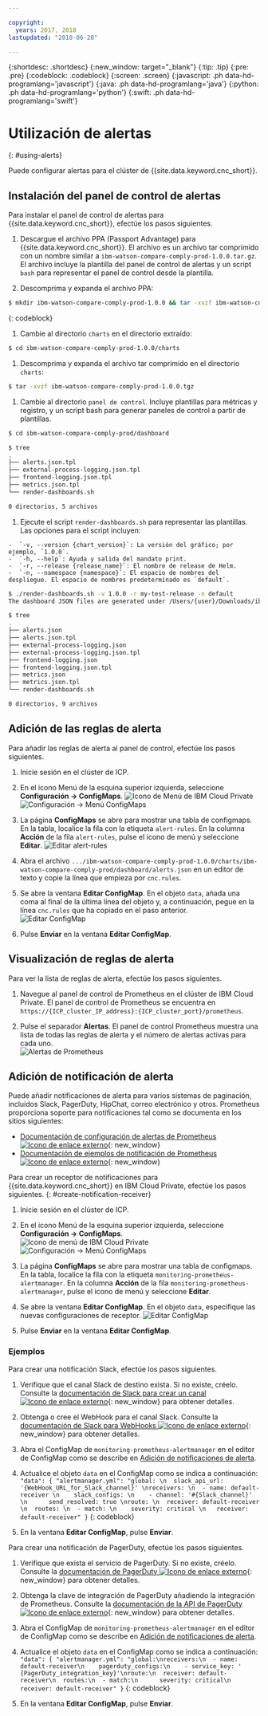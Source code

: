 ```yaml
---

copyright:
  years: 2017, 2018
lastupdated: "2018-06-28"

---
```


{:shortdesc: .shortdesc}
{:new_window: target="_blank"}
{:tip: .tip}
{:pre: .pre}
{:codeblock: .codeblock}
{:screen: .screen}
{:javascript: .ph data-hd-programlang='javascript'}
{:java: .ph data-hd-programlang='java'}
{:python: .ph data-hd-programlang='python'}
{:swift: .ph data-hd-programlang='swift'}

# Utilización de alertas
{: #using-alerts}

Puede configurar alertas para el clúster de {{site.data.keyword.cnc_short}}.

## Instalación del panel de control de alertas

Para instalar el panel de control de alertas para {{site.data.keyword.cnc_short}}, efectúe los pasos siguientes.

 1. Descargue el archivo PPA (Passport Advantage) para {{site.data.keyword.cnc_short}}. El archivo es un archivo tar comprimido con un nombre similar a `ibm-watson-compare-comply-prod-1.0.0.tar.gz`. El archivo incluye la plantilla del panel de control de alertas y un script `bash` para representar el panel de control desde la plantilla.

 1. Descomprima y expanda el archivo PPA:
  ```bash
  $ mkdir ibm-watson-compare-comply-prod-1.0.0 && tar -xvzf ibm-watson-compare-comply-prod-1.0.0.tar.gz -C ibm-watson-compare-comply-prod-1.0.0
  ```
  {: codeblock}

 1. Cambie al directorio `charts` en el directorio extraído:
   ```bash
   $ cd ibm-watson-compare-comply-prod-1.0.0/charts    
   ```

 1. Descomprima y expanda el archivo tar comprimido en el directorio `charts`:
   ```bash
   $ tar -xvzf ibm-watson-compare-comply-prod-1.0.0.tgz
   ```

 1. Cambie al directorio `panel de control`. Incluye plantillas para métricas y registro, y un script bash para generar paneles de control
a partir de plantillas.

   ```bash
   $ cd ibm-watson-compare-comply-prod/dashboard

   $ tree
   .
   ├── alerts.json.tpl
   ├── external-process-logging.json.tpl
   ├── frontend-logging.json.tpl
   ├── metrics.json.tpl
   └── render-dashboards.sh

   0 directorios, 5 archivos
   ```

  1. Ejecute el script `render-dashboards.sh` para representar las plantillas. Las opciones para el script incluyen:
  
    -  `-v, --version {chart_version}`: La versión del gráfico; por ejemplo, `1.0.0`.
    -  `-h, --help`: Ayuda y salida del mandato print.
    -  `-r, --release {release_name}`: El nombre de release de Helm.
    -  `-n, --namespace {namespace}`: El espacio de nombres del despliegue. El espacio de nombres predeterminado es `default`.

   ```bash
   $ ./render-dashboards.sh -v 1.0.0 -r my-test-release -n default
   The dashboard JSON files are generated under /Users/{user}/Downloads/ibm-watson-compare-comply-prod-1.0.0/charts/ibm-watson-compare-comply-prod/dashboard.

   $ tree
   .
   ├── alerts.json
   ├── alerts.json.tpl
   ├── external-process-logging.json
   ├── external-process-logging.json.tpl
   ├── frontend-logging.json
   ├── frontend-logging.json.tpl
   ├── metrics.json
   ├── metrics.json.tpl
   └── render-dashboards.sh

   0 directorios, 9 archivos
   ```

## Adición de las reglas de alerta

Para añadir las reglas de alerta al panel de control, efectúe los pasos siguientes.

  1. Inicie sesión en el clúster de ICP.

  1. En el icono Menú de la esquina superior izquierda, seleccione **Configuración -> ConfigMaps**.
      ![Icono de Menú de IBM Cloud Private](images/icp-menu.png) <br />
      ![Configuración -> Menú ConfigMaps](images/configmaps.png)

  1. La página **ConfigMaps** se abre para mostrar una tabla de configmaps. En la tabla, localice la fila con la etiqueta `alert-rules`. En la columna **Acción** de la fila `alert-rules`, pulse el icono de menú y seleccione **Editar**.
     ![Editar alert-rules](images/configmaps-page.png)

  1. Abra el archivo `.../ibm-watson-compare-comply-prod-1.0.0/charts/ibm-watson-compare-comply-prod/dashboard/alerts.json` en un editor de texto y copie la línea que empieza por `cnc.rules`.

  1. Se abre la ventana **Editar ConfigMap**. En el objeto `data`, añada una coma al final de la última línea del objeto y, a continuación, pegue en la línea `cnc.rules` que ha copiado en el paso anterior. <br />
     ![Editar ConfigMap](images/edit-configmap.png)

  1. Pulse **Enviar** en la ventana **Editar ConfigMap**.

## Visualización de reglas de alerta

Para ver la lista de reglas de alerta, efectúe los pasos siguientes.

  1. Navegue al panel de control de Prometheus en el clúster de IBM Cloud Private. El panel de control de Prometheus se encuentra en `https://{ICP_cluster_IP_address}:{ICP_cluster_port}/prometheus`.

  1. Pulse el separador **Alertas**. El panel de control Prometheus muestra una lista de todas las reglas de alerta y el número de alertas activas para cada uno. <br />
    ![Alertas de Prometheus](images/prometheus-dboard.png)

## Adición de notificación de alerta

Puede añadir notificaciones de alerta para varios sistemas de paginación, incluidos Slack, PagerDuty, HipChat, correo electrónico y otros. Prometheus proporciona soporte para notificaciones tal como se documenta en los sitios siguientes:

 - [Documentación de configuración de alertas de Prometheus ![Icono de enlace externo](../../icons/launch-glyph.svg "Icono de enlace externo")](https://prometheus.io/docs/alerting/configuration/){: new_window}
 - [Documentación de ejemplos de notificación de Prometheus ![Icono de enlace externo](../../icons/launch-glyph.svg "Icono de enlace externo")](https://prometheus.io/docs/alerting/notification_examples/){: new_window}

Para crear un receptor de notificaciones para {{site.data.keyword.cnc_short}} en IBM Cloud Private, efectúe los pasos siguientes.
{: #create-notification-receiver}

  1. Inicie sesión en el clúster de ICP.

  1. En el icono Menú de la esquina superior izquierda, seleccione **Configuración -> ConfigMaps**. <br />
      ![Icono de menú de IBM Cloud Private](images/icp-menu.png) <br />
      ![Configuración -> Menú ConfigMaps](images/configmaps.png)

  1. La página **ConfigMaps** se abre para mostrar una tabla de configmaps. En la tabla, localice la fila con la etiqueta `monitoring-prometheus-alertmanager`. En la columna **Acción** de la fila `monitoring-prometheus-alertmanager`, pulse el icono de menú y seleccione **Editar**.

  1. Se abre la ventana **Editar ConfigMap**. En el objeto `data`, especifique las nuevas configuraciones de receptor.
     ![Editar ConfigMap](images/prom-alert-edit.png)

  1. Pulse **Enviar** en la ventana **Editar ConfigMap**.

### Ejemplos

Para crear una notificación Slack, efectúe los pasos siguientes.

  1. Verifique que el canal Slack de destino exista. Si no existe, créelo. Consulte la [documentación de Slack para crear un canal ![Icono de enlace externo](../../icons/launch-glyph.svg "Icono de enlace externo")](https://get.slack.help/hc/en-us/articles/201402297-Create-a-channel){: new_window} para obtener detalles.

  1. Obtenga o cree el WebHook para el canal Slack. Consulte la [documentación de Slack para WebHooks ![Icono de enlace externo](../../icons/launch-glyph.svg "Icono de enlace externo")](https://get.slack.help/hc/en-us/articles/115005265063-Incoming-WebHooks-for-Slack){: new_window} para obtener detalles.

  1. Abra el ConfigMap de `monitoring-prometheus-alertmanager` en el editor de ConfigMap como se describe en [Adición de notificaciones de alerta](#create-notification-receiver).

  1. Actualice el objeto `data` en el ConfigMap como se indica a continuación:
    ```
    "data": {
      "alertmanager.yml": "global: \n  slack_api_url: '{WebHook_URL_for_Slack_channel}' \nreceivers: \n  - name: default-receiver \n    slack_configs: \n    - channel: '#{Slack_channel}' \n      send_resolved: true \nroute: \n  receiver: default-receiver \n  routes: \n  - match: \n    severity: critical \n   receiver: default-receiver"
    }
    ```
    {: codeblock}

  1. En la ventana **Editar ConfigMap**, pulse **Enviar**.

Para crear una notificación de PagerDuty, efectúe los pasos siguientes.

  1. Verifique que exista el servicio de PagerDuty. Si no existe, créelo. Consulte la [documentación de PagerDuty ![Icono de enlace externo](../../icons/launch-glyph.svg "Icono de enlace externo")](https://v2.developer.pagerduty.com/docs){: new_window} para obtener detalles.

  1. Obtenga la clave de integración de PagerDuty añadiendo la integración de Prometheus. Consulte la [documentación de la API de PagerDuty ![Icono de enlace externo](../../icons/launch-glyph.svg "Icono de enlace externo")](https://v2.developer.pagerduty.com/docs/events-api){: new_window} para obtener detalles.

  1. Abra el ConfigMap de `monitoring-prometheus-alertmanager` en el editor de ConfigMap como se describe en [Adición de notificaciones de alerta](#create-notification-receiver).

  1. Actualice el objeto `data` en el ConfigMap como se indica a continuación:
    ```
    "data": {
      "alertmanager.yml": "global:\nreceivers:\n  - name: default-receiver\n    pagerduty_configs:\n    - service_key: ' {PagerDuty_integration_key}'\nroute:\n  receiver: default-receiver\n  routes:\n  - match:\n      severity: critical\n    receiver: default-receiver"
    }
    ```
    {: codeblock}

  1. En la ventana **Editar ConfigMap**, pulse **Enviar**.
  
